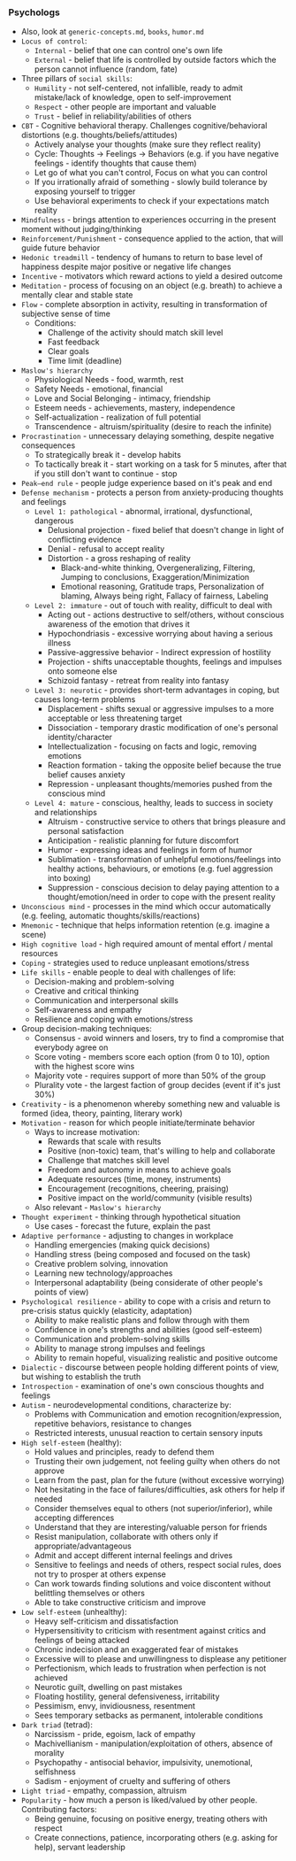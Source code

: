 ### Psychologs
* Also, look at `generic-concepts.md`, `books`, `humor.md`
* `Locus of control`:
	* `Internal` - belief that one can control one's own life
	* `External` - belief that life is controlled by outside factors which the person cannot influence (random, fate)
* Three pillars of `social skills`:
	* `Humility` - not self-centered, not infallible, ready to admit mistake/lack of knowledge, open to self-improvement
	* `Respect` - other people are important and valuable
	* `Trust` - belief in reliability/abilities of others
* `CBT` - Cognitive behavioral therapy. Challenges cognitive/behavioral distortions (e.g. thoughts/beliefs/attitudes)
    * Actively analyse your thoughts (make sure they reflect reality)
    * Cycle: Thoughts -> Feelings -> Behaviors (e.g. if you have negative feelings - identify thoughts that cause them)
    * Let go of what you can't control, Focus on what you can control
    * If you irrationally afraid of something - slowly build tolerance by exposing yourself to trigger
    * Use behavioral experiments to check if your expectations match reality
* `Mindfulness` - brings attention to experiences occurring in the present moment without judging/thinking
* `Reinforcement/Punishment` - consequence applied to the action, that will guide future behavior
* `Hedonic treadmill` - tendency of humans to return to base level of happiness despite major positive or negative life changes
* `Incentive` - motivators which reward actions to yield a desired outcome
* `Meditation` - process of focusing on an object (e.g. breath) to achieve a mentally clear and stable state
* `Flow` - complete absorption in activity, resulting in transformation of subjective sense of time
    * Conditions:
        * Challenge of the activity should match skill level
        * Fast feedback
        * Clear goals
        * Time limit (deadline)
* `Maslow's hierarchy`
    * Physiological Needs - food, warmth, rest
    * Safety Needs - emotional, financial
    * Love and Social Belonging - intimacy, friendship
    * Esteem needs - achievements, mastery, independence
    * Self-actualization - realization of full potential
    * Transcendence - altruism/spirituality (desire to reach the infinite)
* `Procrastination` - unnecessary delaying something, despite negative consequences
    * To strategically break it - develop habits
    * To tactically break it - start working on a task for 5 minutes, after that if you still don't want to continue - stop
* `Peak–end rule` - people judge experience based on it's peak and end
* `Defense mechanism` - protects a person from anxiety-producing thoughts and feelings
    * `Level 1: pathological` - abnormal, irrational, dysfunctional, dangerous
        * Delusional projection - fixed belief that doesn't change in light of conflicting evidence
        * Denial - refusal to accept reality
        * Distortion - a gross reshaping of reality
            * Black-and-white thinking, Overgeneralizing, Filtering, Jumping to conclusions,  Exaggeration/Minimization
            * Emotional reasoning, Gratitude traps, Personalization of blaming, Always being right, Fallacy of fairness, Labeling
    * `Level 2: immature` - out of touch with reality, difficult to deal with
        * Acting out - actions destructive to self/others, without conscious awareness of the emotion that drives it
        * Hypochondriasis - excessive worrying about having a serious illness
        * Passive-aggressive behavior - Indirect expression of hostility
        * Projection - shifts unacceptable thoughts, feelings and impulses onto someone else
        * Schizoid fantasy - retreat from reality into fantasy
    * `Level 3: neurotic` - provides short-term advantages in coping, but causes long-term problems
        * Displacement - shifts sexual or aggressive impulses to a more acceptable or less threatening target
        * Dissociation - temporary drastic modification of one's personal identity/character
        * Intellectualization - focusing on facts and logic, removing emotions
        * Reaction formation - taking the opposite belief because the true belief causes anxiety
        * Repression - unpleasant thoughts/memories pushed from the conscious mind
    * `Level 4: mature` - conscious, healthy, leads to success in society and relationships
        * Altruism - constructive service to others that brings pleasure and personal satisfaction
        * Anticipation - realistic planning for future discomfort
        * Humor - expressing ideas and feelings in form of humor
        * Sublimation - transformation of unhelpful emotions/feelings into healthy actions, behaviours, or emotions (e.g. fuel aggression into boxing)
        * Suppression - conscious decision to delay paying attention to a thought/emotion/need in order to cope with the present reality
* `Unconscious mind` - processes in the mind which occur automatically (e.g. feeling, automatic thoughts/skills/reactions)
* `Mnemonic` - technique that helps information retention (e.g. imagine a scene)
* `High cognitive load` - high required amount of mental effort / mental resources
* `Coping` - strategies used to reduce unpleasant emotions/stress
* `Life skills` - enable people to deal with challenges of life:
    * Decision-making and problem-solving
    * Creative and critical thinking
    * Communication and interpersonal skills
    * Self-awareness and empathy
    * Resilience and coping with emotions/stress
* Group decision-making techniques:
    * Consensus - avoid winners and losers, try to find a compromise that everybody agree on
    * Score voting - members score each option (from 0 to 10), option with the highest score wins
    * Majority vote - requires support of more than 50% of the group
    * Plurality vote - the largest faction of group decides (event if it's just 30%)
* `Creativity` - is a phenomenon whereby something new and valuable is formed (idea, theory, painting, literary work)
* `Motivation` - reason for which people initiate/terminate behavior
    * Ways to increase motivation:
        * Rewards that scale with results
        * Positive (non-toxic) team, that's willing to help and collaborate
        * Challenge that matches skill level
        * Freedom and autonomy in means to achieve goals
        * Adequate resources (time, money, instruments)
        * Encouragement (recognitions, cheering, praising)
        * Positive impact on the world/community (visible results)
    * Also relevant - `Maslow's hierarchy`
* `Thought experiment` - thinking through hypothetical situation
    * Use cases - forecast the future, explain the past
* `Adaptive performance` - adjusting to changes in workplace
    * Handling emergencies (making quick decisions)
    * Handling stress (being composed and focused on the task)
    * Creative problem solving, innovation
    * Learning new technology/approaches
    * Interpersonal adaptability (being considerate of other people's points of view)
* `Psychological resilience` - ability to cope with a crisis and return to pre-crisis status quickly (elasticity, adaptation)
    * Ability to make realistic plans and follow through with them
    * Confidence in one's strengths and abilities (good self-esteem)
    * Communication and problem-solving skills
    * Ability to manage strong impulses and feelings
    * Ability to remain hopeful, visualizing realistic and positive outcome
* `Dialectic` - discourse between people holding different points of view, but wishing to establish the truth
* `Introspection` - examination of one's own conscious thoughts and feelings
* `Autism` - neurodevelopmental conditions, characterize by:     
    * Problems with Communication and emotion recognition/expression, repetitive behaviors, resistance to changes
    * Restricted interests, unusual reaction to certain sensory inputs
* `High self-esteem` (healthy):
    * Hold values and principles, ready to defend them
    * Trusting their own judgement, not feeling guilty when others do not approve
    * Learn from the past, plan for the future (without excessive worrying)
    * Not hesitating in the face of failures/difficulties, ask others for help if needed
    * Consider themselves equal to others (not superior/inferior), while accepting differences
    * Understand that they are interesting/valuable person for friends
    * Resist manipulation, collaborate with others only if appropriate/advantageous
    * Admit and accept different internal feelings and drives
    * Sensitive to feelings and needs of others, respect social rules, does not try to prosper at others expense
    * Can work towards finding solutions and voice discontent without belittling themselves or others
    * Able to take constructive criticism and improve
* `Low self-esteem` (unhealthy):
    * Heavy self-criticism and dissatisfaction
    * Hypersensitivity to criticism with resentment against critics and feelings of being attacked
    * Chronic indecision and an exaggerated fear of mistakes
    * Excessive will to please and unwillingness to displease any petitioner
    * Perfectionism, which leads to frustration when perfection is not achieved
    * Neurotic guilt, dwelling on past mistakes
    * Floating hostility, general defensiveness, irritability
    * Pessimism, envy, invidiousness, resentment
    * Sees temporary setbacks as permanent, intolerable conditions
* `Dark triad` (tetrad):
    * Narcissism - pride, egoism, lack of empathy
    * Machivellianism - manipulation/exploitation of others, absence of morality
    * Psychopathy - antisocial behavior, impulsivity, unemotional, selfishness
    * Sadism - enjoyment of cruelty and suffering of others
* `Light triad` - empathy, compassion, altruism
* `Popularity` - how much a person is liked/valued by other people. Contributing factors:
    * Being genuine, focusing on positive energy, treating others with respect
    * Create connections, patience, incorporating others (e.g. asking for help), servant leadership
